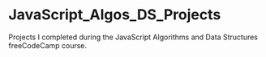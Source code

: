 # JavaScript_Algos_DS_Projects
Projects I completed during the JavaScript Algorithms and Data Structures freeCodeCamp course.
